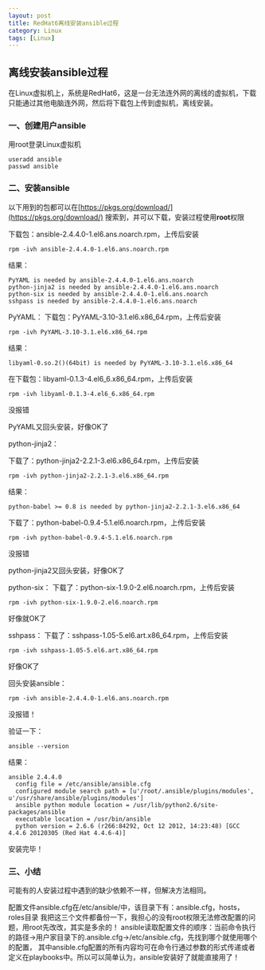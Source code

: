 ```yaml
---
layout: post
title: RedHat6离线安装ansible过程
category: Linux
tags: [Linux]
---
```


## 离线安装ansible过程
在Linux虚拟机上，系统是RedHat6，这是一台无法连外网的离线的虚拟机，下载只能通过其他电脑连外网，然后将下载包上传到虚拟机，离线安装。

### 一、创建用户ansible
用root登录Linux虚拟机
```shell
useradd ansible
passwd ansible
```

### 二、安装ansible

以下用到的包都可以在[https://pkgs.org/download/](https://pkgs.org/download/) 搜索到，并可以下载，安装过程使用**root**权限

下载包：ansible-2.4.4.0-1.el6.ans.noarch.rpm，上传后安装
```shell
rpm -ivh ansible-2.4.4.0-1.el6.ans.noarch.rpm 
```
结果：
```
PyYAML is needed by ansible-2.4.4.0-1.el6.ans.noarch
python-jinja2 is needed by ansible-2.4.4.0-1.el6.ans.noarch
python-six is needed by ansible-2.4.4.0-1.el6.ans.noarch
sshpass is needed by ansible-2.4.4.0-1.el6.ans.noarch
```
PyYAML：
下载包：PyYAML-3.10-3.1.el6.x86_64.rpm，上传后安装
```shell
rpm -ivh PyYAML-3.10-3.1.el6.x86_64.rpm
``` 
结果：
```
libyaml-0.so.2()(64bit) is needed by PyYAML-3.10-3.1.el6.x86_64
```
在下载包：libyaml-0.1.3-4.el6_6.x86_64.rpm，上传后安装
```
rpm -ivh libyaml-0.1.3-4.el6_6.x86_64.rpm
```
没报错

PyYAML又回头安装，好像OK了


python-jinja2：

下载了：python-jinja2-2.2.1-3.el6.x86_64.rpm，上传后安装
```
rpm -ivh python-jinja2-2.2.1-3.el6.x86_64.rpm
```
结果：
```
python-babel >= 0.8 is needed by python-jinja2-2.2.1-3.el6.x86_64
```

下载了：python-babel-0.9.4-5.1.el6.noarch.rpm，上传后安装
```
rpm -ivh python-babel-0.9.4-5.1.el6.noarch.rpm
```
没报错

python-jinja2又回头安装，好像OK了

python-six：
下载了：python-six-1.9.0-2.el6.noarch.rpm，上传后安装
```
rpm -ivh python-six-1.9.0-2.el6.noarch.rpm
```
好像就OK了

sshpass：
下载了：sshpass-1.05-5.el6.art.x86_64.rpm，上传后安装
```
rpm -ivh sshpass-1.05-5.el6.art.x86_64.rpm
```
好像OK了

回头安装ansible：
```
rpm -ivh ansible-2.4.4.0-1.el6.ans.noarch.rpm
```
没报错！

验证一下：
```
ansible --version
```
结果：
```
ansible 2.4.4.0
  config file = /etc/ansible/ansible.cfg
  configured module search path = [u'/root/.ansible/plugins/modules', u'/usr/share/ansible/plugins/modules']
  ansible python module location = /usr/lib/python2.6/site-packages/ansible
  executable location = /usr/bin/ansible
  python version = 2.6.6 (r266:84292, Oct 12 2012, 14:23:48) [GCC 4.4.6 20120305 (Red Hat 4.4.6-4)]
```
安装完毕！

### 三、小结
可能有的人安装过程中遇到的缺少依赖不一样，但解决方法相同。


配置文件ansible.cfg在/etc/ansible/中，该目录下有：ansible.cfg，hosts，roles目录
我把这三个文件都备份一下，我担心的没有root权限无法修改配置的问题，用root先改改，其实是多余的！
ansible读取配置文件的顺序：当前命令执行的路径->用户家目录下的.ansible.cfg->/etc/ansible.cfg，先找到哪个就使用哪个的配置，
其中ansible.cfg配置的所有内容均可在命令行通过参数的形式传递或者定义在playbooks中。所以可以简单认为，ansible安装好了就能直接用了！

